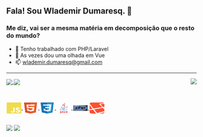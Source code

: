 ## Fala! Sou Wlademir Dumaresq. 👋
### Me diz, vai ser a mesma matéria em decomposição que o resto do mundo?

- 🔭 Tenho trabalhado com PHP/Laravel 
- 🌱 As vezes dou uma olhada em Vue
- 📫 wlademir.dumaresq@gmail.com
---
<div>
  <a href="https://github.com/wlademirdumaresq">
  <img align="center"  height="180em" src="https://github-readme-stats.vercel.app/api?username=wlademirdumaresq&show_icons=true&theme=monokai&include_all_commits=true&count_private=true&locale=pt-BR"/>
  <img align="center"  height="180em" src="https://github-readme-stats.vercel.app/api/top-langs/?username=wlademirdumaresq&layout=compact&langs_count=7&theme=monokai&locale=pt-BR"/>
  <img height="180em" align="right" src="https://lh6.googleusercontent.com/TAyJFAPvezI-ILMRZFsiP6PApcIsTczDbL7gcnbNo67DeiYBVeD7Z7qnKgZPy-ix3H9z9U9zJ0HZ4Q=w1920-h1008-rw"/>
</div>
  
 ##
  
 <div style="display: inline_block"><br>
  <img align="center" alt="dumaresq-Js" height="30" width="40" src="https://raw.githubusercontent.com/devicons/devicon/master/icons/javascript/javascript-plain.svg">
  <img align="center" alt="dumaresq-HTML" height="30" width="40" src="https://raw.githubusercontent.com/devicons/devicon/master/icons/html5/html5-original.svg">
  <img align="center" alt="dumaresq-CSS" height="30" width="40" src="https://raw.githubusercontent.com/devicons/devicon/master/icons/css3/css3-original.svg">
   <img align="center" alt="dumaresq-java" height="30" width="40" src="https://raw.githubusercontent.com/devicons/devicon/9f4f5cdb393299a81125eb5127929ea7bfe42889/icons/java/java-original-wordmark.svg">
  <img align="center" alt="dumaresq-php" height="30" width="40" src="https://raw.githubusercontent.com/devicons/devicon/9f4f5cdb393299a81125eb5127929ea7bfe42889/icons/php/php-original.svg">
  <img align="center" alt="dumaresq-laravel" height="30" width="40" src="https://raw.githubusercontent.com/devicons/devicon/9f4f5cdb393299a81125eb5127929ea7bfe42889/icons/laravel/laravel-plain.svg">   
 </div>
 
 ##
  
  <div> 
  <a href = "mailto:wlademir.dumaresq@gmail.com"><img src="https://img.shields.io/badge/-Gmail-%23333?style=for-the-badge&logo=gmail&logoColor=white" target="_blank"></a>
  <a href="https://www.linkedin.com/in/wlademir-dumaresq-aa587716b/" target="_blank"><img src="https://img.shields.io/badge/-LinkedIn-%230077B5?style=for-the-badge&logo=linkedin&logoColor=white" target="_blank"></a> 
</div>
